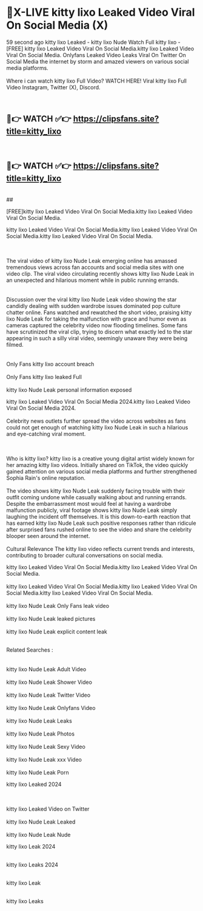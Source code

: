 # 🔴X-LIVE kitty lixo Leaked Video Viral On Social Media (X)<br>


59 second ago kitty lixo Leaked  - kitty lixo Nude  Watch Full kitty lixo - [FREE] kitty lixo Leaked Video Viral On Social Media.kitty lixo Leaked Video Viral On Social Media.   Onlyfans Leaked Video Leaks Viral On Twitter On Social Media the internet by storm and amazed viewers on various social media platforms. <br><br>
Where i can watch kitty lixo Full Video? WATCH HERE! Viral kitty lixo Full Video Instagram, Twitter (X), Discord. <br>


 <br>

##  🔴👉 WATCH ✅👉  <a href="https://clipsfans.site?title=kitty_lixo&ref=git">https://clipsfans.site?title=kitty_lixo</a> <br>
  <br>

##  🔴👉 WATCH ✅👉  <a href="https://clipsfans.site?title=kitty_lixo&ref=git">https://clipsfans.site?title=kitty_lixo</a> <br>
  <br>
  ##



[FREE]kitty lixo Leaked Video Viral On Social Media.kitty lixo Leaked Video Viral On Social Media. <br>

kitty lixo Leaked Video Viral On Social Media.kitty lixo Leaked Video Viral On Social Media.kitty lixo Leaked Video Viral On Social Media. <br>


  <br>

  <br>
The viral video of kitty lixo Nude Leak emerging online has amassed tremendous views across fan accounts and social media sites with one video clip. The viral video circulating recently shows kitty lixo Nude Leak in an unexpected and hilarious moment while in public running errands.<br>
<br>


<br>
Discussion over the viral kitty lixo Nude Leak video showing the star candidly dealing with sudden wardrobe issues dominated pop culture chatter online. Fans watched and rewatched the short video, praising kitty lixo Nude Leak for taking the malfunction with grace and humor even as cameras captured the celebrity video now flooding timelines. Some fans have scrutinized the viral clip, trying to discern what exactly led to the star appearing in such a silly viral video, seemingly unaware they were being filmed.<br>
<br>
<br> 
Only Fans kitty lixo account breach<br>
<br>
Only Fans kitty lixo leaked Full <br>
<br>
kitty lixo Nude Leak personal information exposed<br>

kitty lixo Leaked Video Viral On Social Media 2024.kitty lixo Leaked Video Viral On Social Media 2024. <br>
<br>
Celebrity news outlets further spread the video across websites as fans could not get enough of watching kitty lixo Nude Leak in such a hilarious and eye-catching viral moment.<br>
<br>

<br>
Who is kitty lixo? kitty lixo is a creative young digital artist widely known for her amazing kitty lixo videos. Initially shared on TikTok, the video quickly gained attention on various social media platforms and further strengthened Sophia Rain's online reputation.<br>
<br>
The video shows kitty lixo Nude Leak suddenly facing trouble with their outfit coming undone while casually walking about and running errands. Despite the embarrassment most would feel at having a wardrobe malfunction publicly, viral footage shows kitty lixo Nude Leak simply laughing the incident off themselves. It is this down-to-earth reaction that has earned kitty lixo Nude Leak such positive responses rather than ridicule after surprised fans rushed online to see the video and share the celebrity blooper seen around the internet.<br>
<br>
Cultural Relevance The kitty lixo video reflects current trends and interests, contributing to broader cultural conversations on social media.<br>

kitty lixo Leaked Video Viral On Social Media.kitty lixo Leaked Video Viral On Social Media.<br>
<br>
kitty lixo Leaked Video Viral On Social Media.kitty lixo Leaked Video Viral On Social Media.kitty lixo Leaked Video Viral On Social Media.<br>
<br>
kitty lixo Nude Leak Only Fans leak video<br>
<br>
kitty lixo Nude Leak leaked pictures<br>
<br>
kitty lixo Nude Leak explicit content leak<br>


<br>
Related Searches :<br>
<br>

<br>
kitty lixo Nude Leak Adult Video<br>
<br>
kitty lixo Nude Leak Shower Video<br>
<br>
kitty lixo Nude Leak Twitter Video<br>
<br>
kitty lixo Nude Leak Onlyfans Video<br>
<br>
kitty lixo Nude Leak Leaks<br>
<br>
kitty lixo Nude Leak Photos<br>

<br>
kitty lixo Nude Leak Sexy Video<br>
<br>
kitty lixo Nude Leak xxx Video<br>
<br>
kitty lixo Nude Leak Porn<br>

kitty lixo  Leaked 2024 <br> <br>
<br>

kitty lixo Leaked Video on Twitter <br>
<br>
kitty lixo Nude Leak Leaked<br>
<br>
kitty lixo Nude Leak Nude<br>


kitty lixo  Leak 2024 <br> <br>



kitty lixo  Leaks 2024 <br> <br>



 
kitty lixo  Leak<br> <br>



kitty lixo  Leaks<br> <br>





</p>




 



</p>











